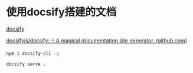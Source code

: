 # 使用docsify搭建的文档

[docsify](https://docsify.js.org/#/)

[docsifyjs/docsify: 🃏 A magical documentation site generator. (github.com)](https://github.com/docsifyjs/docsify)

```bash
npm i docsify-cli -g
```

```bash
docsify serve .
```

